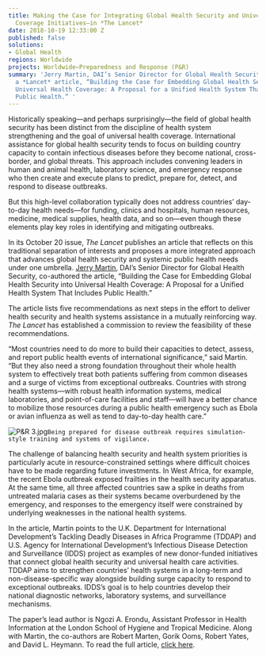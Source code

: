 ```yaml
---
title: Making the Case for Integrating Global Health Security and Universal Health
  Coverage Initiatives—in *The Lancet*
date: 2018-10-19 12:33:00 Z
published: false
solutions:
- Global Health
regions: Worldwide
projects: Worldwide—Preparedness and Response (P&R)
summary: 'Jerry Martin, DAI’s Senior Director for Global Health Security, co-authored
  a *Lancet* article, “Building the Case for Embedding Global Health Security into
  Universal Health Coverage: A Proposal for a Unified Health System That Includes
  Public Health.” '
---
```


Historically speaking—and perhaps surprisingly—the field of global health security has been distinct from the discipline of health system strengthening and the goal of universal health coverage. International assistance for global health security tends to focus on building country capacity to contain infectious diseases before they become national, cross-border, and global threats. This approach includes convening leaders in human and animal health, laboratory science, and emergency response who then create and execute plans to predict, prepare for, detect, and respond to disease outbreaks. 

But this high-level collaboration typically does not address countries’ day-to-day health needs—for funding, clinics and hospitals, human resources, medicine, medical supplies, health data, and so on—even though these elements play key roles in identifying and mitigating outbreaks.

In its October 20 issue, *The Lancet* publishes an article that reflects on this traditional separation of interests and proposes a more integrated approach that advances global health security and systemic public health needs under one umbrella. [Jerry Martin](https://www.dai.com/who-we-are/our-team/jerry-martin), DAI’s Senior Director for Global Health Security, co-authored the article, “Building the Case for Embedding Global Health Security into Universal Health Coverage: A Proposal for a Unified Health System That Includes Public Health.” 

The article lists five recommendations as next steps in the effort to deliver health security and health systems assistance in a mutually reinforcing way. *The Lancet* has established a commission to review the feasibility of these recommendations.

“Most countries need to do more to build their capacities to detect, assess, and report public health events of international significance,” said Martin. “But they also need a strong foundation throughout their whole health system to effectively treat both patients suffering from common diseases and a surge of victims from exceptional outbreaks. Countries with strong health systems—with robust health information systems, medical laboratories, and point-of-care facilities and staff—will have a better chance to mobilize those resources during a public health emergency such as Ebola or avian influenza as well as tend to day-to-day health care.”

![P&R 3.jpg](/uploads/P&R%203.jpg)`Being prepared for disease outbreak requires simulation-style training and systems of vigilance.`

The challenge of balancing health security and health system priorities is particularly acute in resource-constrained settings where difficult choices have to be made regarding future investments. In West Africa, for example, the recent Ebola outbreak exposed frailties in the health security apparatus. At the same time, all three affected countries saw a spike in deaths from untreated malaria cases as their systems became overburdened by the emergency, and responses to the emergency itself were constrained by underlying weaknesses in the national health systems.

In the article, Martin points to the U.K. Department for International Development’s Tackling Deadly Diseases in Africa Programme (TDDAP) and U.S. Agency for International Development’s Infectious Disease Detection and Surveillance (IDDS) project as examples of new donor-funded initiatives that connect global health security and universal health care activities. TDDAP aims to strengthen countries’ health systems in a long-term and non-disease-specific way alongside building surge capacity to respond to exceptional outbreaks. IDDS’s goal is to help countries develop their national diagnostic networks, laboratory systems, and surveillance mechanisms. 

The paper’s lead author is Ngozi A. Erondu, Assistant Professor in Health Information at the London School of Hygiene and Tropical Medicine. Along with Martin, the co-authors are Robert Marten, Gorik Ooms, Robert Yates, and David L. Heymann. To read the full article, [click here](https://www.thelancet.com/journals/lancet/article/PIIS0140-6736(18)32332-8/fulltext?rss=yes&code=lancet-site#articleInformation).